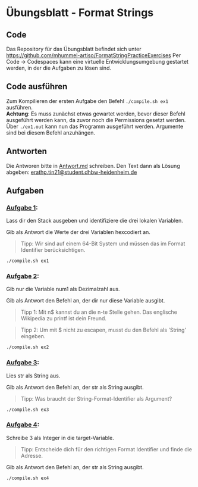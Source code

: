 # Übungsblatt - Format Strings

## Code

Das Repository für das Übungsblatt befindet sich unter https://github.com/mhummel-artiso/FormatStringPracticeExercises
Per Code -> Codespaces kann eine virtuelle Entwicklungsumgebung gestartet werden, in der die Aufgaben zu lösen sind.

## Code ausführen

Zum Kompilieren der ersten Aufgabe den Befehl `./compile.sh ex1` ausführen.\
**Achtung**: Es muss zunächst etwas gewartet werden, bevor dieser Befehl ausgeführt werden kann, da zuvor noch die Permissions gesetzt werden.\
Über `./ex1.out` kann nun das Programm ausgeführt werden. Argumente sind bei diesem Befehl anzuhängen.

## Antworten

Die Antworen bitte in [Antwort.md](./Antwort.md) schreiben. Den Text dann als Lösung abgeben: erathp.tin21@student.dhbw-heidenheim.de

## Aufgaben

### [Aufgabe 1](./ex1.c):

Lass dir den Stack ausgeben und identifiziere die drei lokalen Variablen.

Gib als Antwort die Werte der drei Variablen hexcodiert an.

> Tipp: Wir sind auf einem 64-Bit System und müssen das im Format Identifier berücksichtigen.

```bash
./compile.sh ex1
```

### [Aufgabe 2](./ex2.c):

Gib nur die Variable num1 als Dezimalzahl aus.

Gib als Antwort den Befehl an, der dir nur diese Variable ausgibt.

> Tipp 1: Mit n$ kannst du an die n-te Stelle gehen. Das englische Wikipedia zu printf ist dein Freund.

> Tipp 2: Um mit $ nicht zu escapen, musst du den Befehl als 'String' eingeben.

```bash
./compile.sh ex2
```

### [Aufgabe 3](./ex3.c):

Lies str als String aus.

Gib als Antwort den Befehl an, der str als String ausgibt.

> Tipp: Was braucht der String-Format-Identifier als Argument?

```bash
./compile.sh ex3
```

### [Aufgabe 4](./ex4.c):

Schreibe 3 als Integer in die target-Variable.

> Tipp: Entscheide dich für den richtigen Format Identifier und finde die Adresse.

Gib als Antwort den Befehl an, der str als String ausgibt.

```bash
./compile.sh ex4
```
